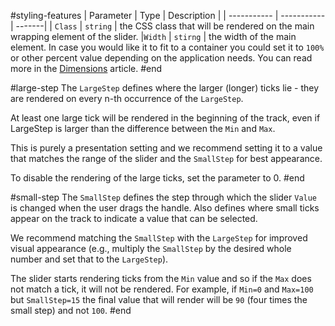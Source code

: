 #styling-features
| Parameter | Type | Description |
| ----------- | ----------- | -------|
| `Class` | `string` | the CSS class that will be rendered on the main wrapping element of the slider.
|`Width` | `stirng` | the width of the main element. In case you would like it to fit to a container you could set it to `100%` or other percent value depending on the application needs. You can read more in the [Dimensions](slug:common-features/dimensions) article.
#end

#large-step
The `LargeStep` defines where the larger (longer) ticks lie - they are rendered on every n-th occurrence of the `LargeStep`.

At least one large tick will be rendered in the beginning of the track, even if LargeStep is larger than the difference between the `Min` and `Max`.

This is purely a presentation setting and we recommend setting it to a value that matches the range of the slider and the `SmallStep` for best appearance.

To disable the rendering of the large ticks, set the parameter to 0.
#end

#small-step
The `SmallStep` defines the step through which the slider `Value` is changed when the user drags the handle. Also defines where small ticks appear on the track to indicate a value that can be selected.

We recommend matching the `SmallStep` with the `LargeStep` for improved visual appearance (e.g., multiply the `SmallStep` by the desired whole number and set that to the `LargeStep`).

The slider starts rendering ticks from the `Min` value and so if the `Max` does not match a tick, it will not be rendered. For example, if `Min=0` and `Max=100` but `SmallStep=15` the final value that will render will be `90` (four times the small step) and not `100`.
#end
